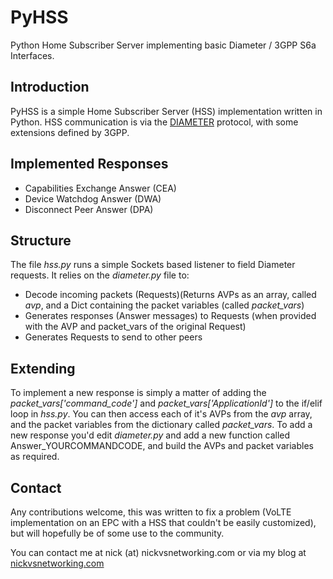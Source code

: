 # PyHSS

Python Home Subscriber Server implementing basic Diameter / 3GPP S6a Interfaces.


## Introduction
PyHSS is a simple Home Subscriber Server (HSS) implementation written in Python.
HSS communication is via the [DIAMETER](https://tools.ietf.org/html/rfc6733) protocol, with some extensions defined by 3GPP.


## Implemented Responses 
 * Capabilities Exchange Answer (CEA)
 * Device Watchdog Answer (DWA)
 * Disconnect Peer Answer (DPA)

 
## Structure
The file *hss.py* runs a simple Sockets based listener to field Diameter requests.
It relies on the *diameter.py* file to:
 * Decode incoming packets (Requests)(Returns AVPs as an array, called *avp*, and a Dict containing the packet variables (called *packet_vars*)
 * Generates responses (Answer messages) to Requests (when provided with the AVP and packet_vars of the original Request)
 * Generates Requests to send to other peers

 
## Extending
To implement a new response is simply a matter of adding the *packet_vars['command_code']* and *packet_vars['ApplicationId']* to the if/elif loop in *hss.py*.
You can then access each of it's AVPs from the *avp* array, and the packet variables from the dictionary called *packet_vars*.
To add a new response you'd edit *diameter.py* and add a new function called Answer_YOURCOMMANDCODE, and build the AVPs and packet variables as required.


## Contact
Any contributions welcome, this was written to fix a problem (VoLTE implementation on an EPC with a HSS that couldn't be easily customized), but will hopefully be of some use to the community.

You can contact me at nick (at) nickvsnetworking.com or via my blog at [nickvsnetworking.com](https://nickvsnetworking.com)